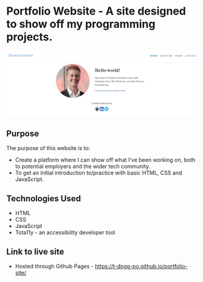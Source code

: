 # Portfolio Website - A site designed to show off my programming projects.
<img src="./img/portfolio.PNG" style="max-width: 100%;">

## Purpose
The purpose of this website is to:
* Create a platform where I can show off what I've been working on, both to potential employers and the wider tech community.
* To get an initial introduction to/practice with basic HTML, CSS and JavaScript.

## Technologies Used
* HTML
* CSS
* JavaScript
* Tota11y - an accessibility developer tool

## Link to live site
* Hosted through Github Pages - https://t-dogg-po.github.io/portfolio-site/
